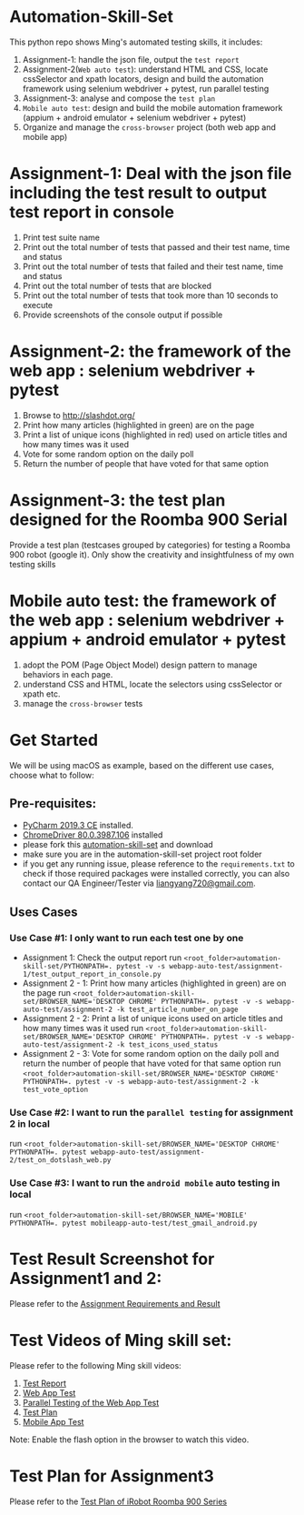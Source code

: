 # Automation-Skill-Set
This python repo shows Ming's automated testing skills, it includes:
1. Assignment-1: handle the json file, output the `test report` 
2. Assignment-2(`Web auto test`): understand HTML and CSS, locate cssSelector and xpath locators, design and build the automation framework using selenium webdriver + pytest, run parallel testing
3. Assignment-3: analyse and compose the `test plan`
4. `Mobile auto test`: design and build the mobile automation framework (appium  + android emulator + selenium webdriver + pytest)
5. Organize and manage the `cross-browser` project (both web app and mobile app)

# Assignment-1: Deal with the json file including the test result to output test report in console  
1. Print test suite name
2. Print out the total number of tests that passed and their test name, time and status
3. Print out the total number of tests that failed and their test name, time and status
4. Print out the total number of tests that are blocked
5. Print out the total number of tests that took more than 10 seconds to execute
6. Provide screenshots of the console output if possible

# Assignment-2: the framework of the web app : selenium webdriver + pytest
1. Browse to http://slashdot.org/
2. Print how many articles (highlighted in green) are on the page
3. Print a list of unique icons (highlighted in red) used on article titles and how many times was
it used
4. Vote for some random option on the daily poll
5. Return the number of people that have voted for that same option

# Assignment-3: the test plan designed for the Roomba 900 Serial
Provide a test plan (testcases grouped by categories) for testing a Roomba 900 robot (google it).
Only show the creativity and insightfulness of my own testing skills

# Mobile auto test: the framework of the web app : selenium webdriver + appium + android emulator + pytest
1. adopt the POM (Page Object Model) design pattern to manage behaviors in each page.
2. understand CSS and HTML, locate the selectors using cssSelector or xpath etc.
3. manage the `cross-browser` tests

# Get Started
We will be using macOS as example, based on the different use cases, choose what to follow:

## Pre-requisites:
  * [PyCharm 2019.3 CE](https://www.jetbrains.com/pycharm/download/#section=mac) installed.
  * [ChromeDriver 80.0.3987.106](https://chromedriver.storage.googleapis.com/index.html?path=80.0.3987.106/) installed
  * please fork this [automation-skill-set](https://github.com/Ming-Free-Lab/automation-skill-set) and download
  * make sure you are in the automation-skill-set project root folder
  * if you get any running issue, please reference to the ``requirements.txt`` to check if those required packages were installed correctly, you can also contact our QA Engineer/Tester via liangyang720@gmail.com.

## Uses Cases

### Use Case #1: I only want to run each test one by one
  * Assignment 1: Check the output report
  run ``<root_folder>automation-skill-set/PYTHONPATH=. pytest -v -s webapp-auto-test/assignment-1/test_output_report_in_console.py``
  * Assignment 2 - 1: Print how many articles (highlighted in green) are on the page
  run ``<root_folder>automation-skill-set/BROWSER_NAME='DESKTOP CHROME' PYTHONPATH=. pytest -v -s webapp-auto-test/assignment-2 -k test_article_number_on_page``
  * Assignment 2 - 2: Print a list of unique icons used on article titles and how many times was
it used
  run ``<root_folder>automation-skill-set/BROWSER_NAME='DESKTOP CHROME' PYTHONPATH=. pytest -v -s webapp-auto-test/assignment-2 -k test_icons_used_status``
  * Assignment 2 - 3: Vote for some random option on the daily poll and return the number of people that have voted for that same option
  run ``<root_folder>automation-skill-set/BROWSER_NAME='DESKTOP CHROME' PYTHONPATH=. pytest -v -s webapp-auto-test/assignment-2 -k test_vote_option``
  
### Use Case #2: I want to run the `parallel testing` for assignment 2 in local
  run ``<root_folder>automation-skill-set/BROWSER_NAME='DESKTOP CHROME' PYTHONPATH=. pytest webapp-auto-test/assignment-2/test_on_dotslash_web.py``

### Use Case #3: I want to run the `android mobile` auto testing in local
  run ``<root_folder>automation-skill-set/BROWSER_NAME='MOBILE' PYTHONPATH=. pytest mobileapp-auto-test/test_gmail_android.py``

# Test Result Screenshot for Assignment1 and 2:
  Please refer to the [Assignment Requirements and Result](https://docs.google.com/spreadsheets/d/15EN2fixOko38UAQnboBkzmGMVlRh4ou0SETpyANyyuE/edit?usp=sharing)

# Test Videos of Ming skill set:
  Please refer to the following Ming skill videos:
  1. [Test Report](https://www.screencast.com/t/FtUdb5Zvgx)
  2. [Web App Test](https://www.screencast.com/t/tXtOl8yt5)
  3. [Parallel Testing of the Web App Test](https://www.screencast.com/t/gXcLKlZ3Si)
  4. [Test Plan](https://www.screencast.com/t/lmD4NDYANZg)
  5. [Mobile App Test](https://www.screencast.com/t/8ytoL1NV)
  
  Note:  Enable the flash option in the browser to watch this video. 
  
# Test Plan for Assignment3
  Please refer to the [Test Plan of iRobot Roomba 900 Series](https://docs.google.com/document/d/1FENakT7TpKSQE0_0iioB8V_ChJNE3xTbYDczpYO00nU/edit?usp=sharing)